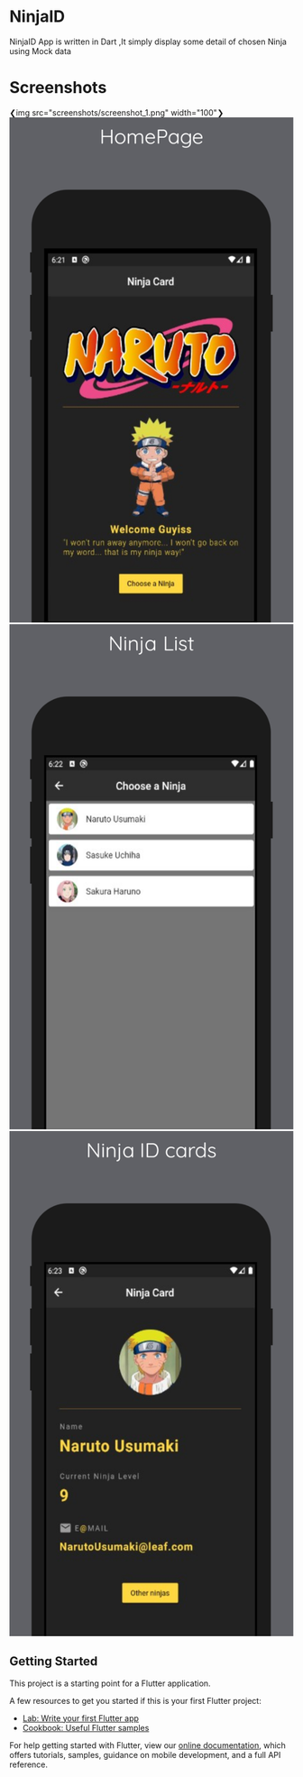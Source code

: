 # NinjaID

NinjaID App is written in Dart ,It simply display some detail of chosen Ninja using Mock data

# Screenshots
❮img src="screenshots/screenshot_1.png" width="100"❯
![](screenshots/screenshot_1.png)![](screenshots/screenshot_2.png)
![](screenshots/screenshot_3.png)

## Getting Started

This project is a starting point for a Flutter application.

A few resources to get you started if this is your first Flutter project:

- [Lab: Write your first Flutter app](https://flutter.dev/docs/get-started/codelab)
- [Cookbook: Useful Flutter samples](https://flutter.dev/docs/cookbook)

For help getting started with Flutter, view our
[online documentation](https://flutter.dev/docs), which offers tutorials,
samples, guidance on mobile development, and a full API reference.
